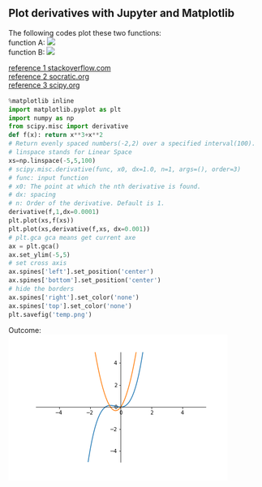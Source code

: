 ## Plot derivatives with Jupyter and Matplotlib

The following codes plot these two functions:  
function A: <img src="https://render.githubusercontent.com/render/math?math=f(x)=x^3 %2B x^2">  
function B: <img src="https://render.githubusercontent.com/render/math?math=f'(x)">

[reference 1 stackoverflow.com](https://stackoverflow.com/a/31558968)  
[reference 2 socratic.org](https://socratic.org/questions/how-do-you-find-the-nth-derivative-of-the-function-f-x-x-n)  
[reference 3 scipy.org](https://docs.scipy.org/doc/scipy/reference/generated/scipy.misc.derivative.html)  
```python
%matplotlib inline
import matplotlib.pyplot as plt
import numpy as np
from scipy.misc import derivative
def f(x): return x**3+x**2
# Return evenly spaced numbers(-2,2) over a specified interval(100).
# linspace stands for Linear Space
xs=np.linspace(-5,5,100)
# scipy.misc.derivative(func, x0, dx=1.0, n=1, args=(), order=3)
# func: input function
# x0: The point at which the nth derivative is found.
# dx: spacing
# n: Order of the derivative. Default is 1.
derivative(f,1,dx=0.0001)
plt.plot(xs,f(xs))
plt.plot(xs,derivative(f,xs, dx=0.001))
# plt.gca gca means get current axe
ax = plt.gca()
ax.set_ylim(-5,5)
# set cross axis
ax.spines['left'].set_position('center')
ax.spines['bottom'].set_position('center')
# hide the borders
ax.spines['right'].set_color('none')
ax.spines['top'].set_color('none')
plt.savefig('temp.png')
```

Outcome:  
<img src="https://raw.githubusercontent.com/felixmon/Python_Learning/master/Jupyter_MatPlot_Derivatives.md.png">
